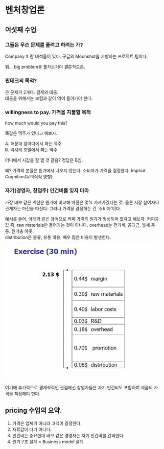 # 벤처창업론

## 여섯째 수업  

### 그들은 무슨 문제를 풀려고 하려는 가?   

Company X 란 녀석들이 있다. 구글의 Moonshot을 지향하는 프로젝트 팀이다.

뭐... big problem을 풀자는거다 결론적으론.  

### 핀테크의 목적?  

큰 문제가 2개다. 결제와 대출.  
대출을 위해서는 보험과 같이 엮어 들어가야 한다.  

### willingness to pay. 가격을 지불할 목적  

how much would you pay this?

똑같은 맥주가 있다고 해보자.

A. 해운대 앞마다에서 파는 맥주    
B. 럭셔리 호텔에서 파는 맥주  

어디에서 지갑을 잘 열 것 같음? 정답은 B임.  

왜? 가격의 본질은 원가에서 나오지 않는다. 소비자가 가격을 결정한다.  Implicit Cognition(무의식적 영향)    


### 자기(경영자, 창업주) 인건비를 잊지 마라  

가장 바보 같은 계산은 원가에 비교해 마진은 몇% 가져가겠다는 것. 물론 시장 참여자나 관계자는 마진을 따진다. 그러나 가격을 결정하는 건 '소비자'이다. 

예시를 들어, 아래와 같은 금액으로 커피 가격의 원가가 형성되어 있다고 해보자. 커피콩값 즉, raw materials만 들어가는 것이 아니다. overhead는 전기세, 공과금, 월세 등등. 원가충 아웃.  
distribution은 물류, 유통 비용. 매우 많은 비용이 발생한다. 

<img src="./asset/cost.png" alt="cost"  />  

여기에 추가적으로
경제학적인 관점에선 창업자들은 자기 인건비도 포함하여 제품의 가격을 책정해야 한다.  


## pricing 수업의 요약.  
1. 가격은 업체가 아니라 고객이 결정한다.  
2. 재료값이 다가 아니다.  
3. 인건비는 중요한데 바보 같은 경영자는 자기 인건비를 간과한다.  
4. 원가구조 설계 = Business model 설계  




